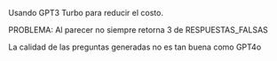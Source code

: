 Usando GPT3 Turbo para reducir el costo.

PROBLEMA:
Al parecer no siempre retorna 3 de RESPUESTAS_FALSAS

La calidad de las preguntas generadas no es tan buena como GPT4o

